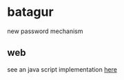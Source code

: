 batagur
=======

new password mechanism

web
---

see an java script implementation [here]("http://toerb.github.io/batagur/")

